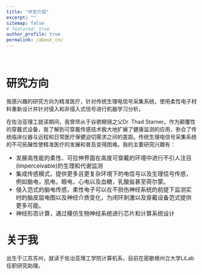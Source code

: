 ```yaml
---
title: "中文介绍"
excerpt: ""
sitemap: false
# featured: true
author_profile: true
permalink: /about_cn/
---
```

&nbsp;
&nbsp;
# 研究方向

我感兴趣的研究方向为精准医疗，针对传统生理电信号采集系统，使用柔性电子材料重新设计并针对侵入和非侵入式信号进行机器学习分析。

在佐治亚理工就读期间，我曾师从于谷歌眼镜之父Dr. Thad Starner。作为颠覆性的穿戴式设备，我了解到可穿戴传感技术极大地扩展了健康监测的应用，弥合了传统临床仪器与远程和日常医疗保健迫切需求之间的差距。传统生理电信号采集系统的不可拓展性使精准医疗的发展和普及变得困难。我的主要研究兴趣有：
<ul style="font-size: 15px;">
  <li>发展高性能的柔性、可拉伸界面在高度可穿戴的环境中进行不引人注目(imperceivable)的生理和代谢监测</li>
  <li>集成传感模式，提供更多且更复杂环境下的电信号以及生理信号传感，例如脑电，肌电，眼电，心电以及血糖，乳酸盐甚至荷尔蒙。</li>
  <li>侵入范式的脑电传感，柔性电子可以在不损伤神经系统的前提下监测实时的脑皮层电图以及神经介质变化，为闭环刺激以及穿戴设备范式提供更多可能。</li>
  <li>神经形态计算，通过模仿生物神经系统进行芯片和计算系统设计</li>

</ul>

# 关于我

出生于江苏苏州，就读于佐治亚理工学院计算机系，目前在密歇根州立大学LiLab任职研究助理。

